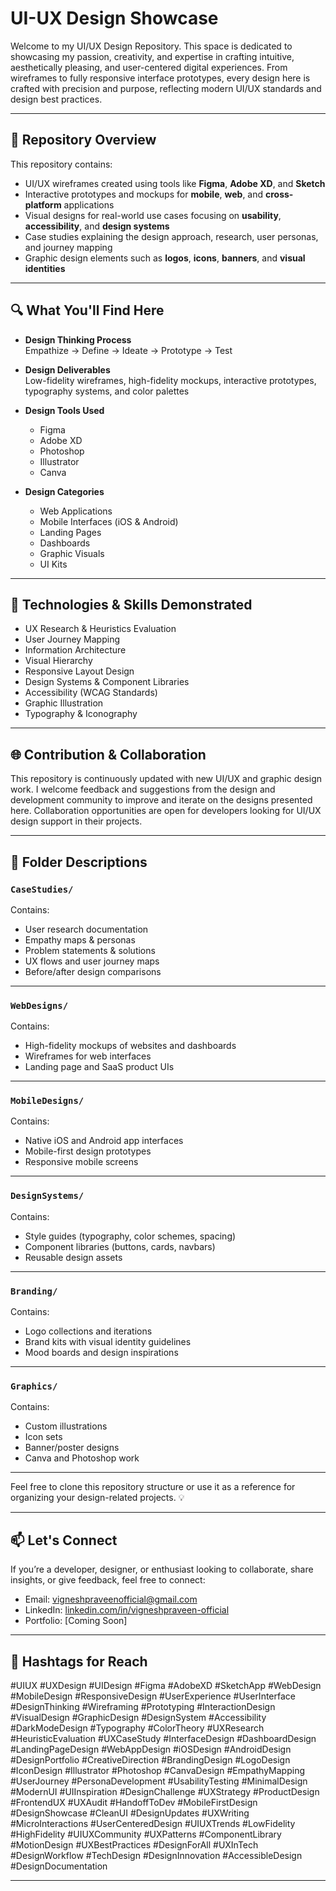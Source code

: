 # UI-UX Design Showcase

Welcome to my UI/UX Design Repository. This space is dedicated to showcasing my passion, creativity, and expertise in crafting intuitive, aesthetically pleasing, and user-centered digital experiences. From wireframes to fully responsive interface prototypes, every design here is crafted with precision and purpose, reflecting modern UI/UX standards and design best practices.

---

## 📌 Repository Overview

This repository contains:

- UI/UX wireframes created using tools like **Figma**, **Adobe XD**, and **Sketch**
- Interactive prototypes and mockups for **mobile**, **web**, and **cross-platform** applications
- Visual designs for real-world use cases focusing on **usability**, **accessibility**, and **design systems**
- Case studies explaining the design approach, research, user personas, and journey mapping
- Graphic design elements such as **logos**, **icons**, **banners**, and **visual identities**

---

## 🔍 What You'll Find Here

- **Design Thinking Process**  
  Empathize → Define → Ideate → Prototype → Test

- **Design Deliverables**  
  Low-fidelity wireframes, high-fidelity mockups, interactive prototypes, typography systems, and color palettes

- **Design Tools Used**
  - Figma
  - Adobe XD
  - Photoshop
  - Illustrator
  - Canva

- **Design Categories**
  - Web Applications
  - Mobile Interfaces (iOS & Android)
  - Landing Pages
  - Dashboards
  - Graphic Visuals
  - UI Kits

---

## 🔧 Technologies & Skills Demonstrated

- UX Research & Heuristics Evaluation
- User Journey Mapping
- Information Architecture
- Visual Hierarchy
- Responsive Layout Design
- Design Systems & Component Libraries
- Accessibility (WCAG Standards)
- Graphic Illustration
- Typography & Iconography

---

## 🌐 Contribution & Collaboration

This repository is continuously updated with new UI/UX and graphic design work. I welcome feedback and suggestions from the design and development community to improve and iterate on the designs presented here. Collaboration opportunities are open for developers looking for UI/UX design support in their projects.

---

## 📁 Folder Descriptions

### `CaseStudies/`
Contains:
- User research documentation
- Empathy maps & personas
- Problem statements & solutions
- UX flows and user journey maps
- Before/after design comparisons

---

### `WebDesigns/`
Contains:
- High-fidelity mockups of websites and dashboards
- Wireframes for web interfaces
- Landing page and SaaS product UIs

---

### `MobileDesigns/`
Contains:
- Native iOS and Android app interfaces
- Mobile-first design prototypes
- Responsive mobile screens

---

### `DesignSystems/`
Contains:
- Style guides (typography, color schemes, spacing)
- Component libraries (buttons, cards, navbars)
- Reusable design assets

---

### `Branding/`
Contains:
- Logo collections and iterations
- Brand kits with visual identity guidelines
- Mood boards and design inspirations

---

### `Graphics/`
Contains:
- Custom illustrations
- Icon sets
- Banner/poster designs
- Canva and Photoshop work

---

Feel free to clone this repository structure or use it as a reference for organizing your design-related projects. 💡

---

## 📫 Let's Connect

If you’re a developer, designer, or enthusiast looking to collaborate, share insights, or give feedback, feel free to connect:

- Email: vigneshpraveenofficial@gmail.com
- LinkedIn: [linkedin.com/in/vigneshpraveen-official](https://www.linkedin.com/in/vigneshpraveen-official)
- Portfolio: [Coming Soon]

---

## 🔖 Hashtags for Reach

#UIUX #UXDesign #UIDesign #Figma #AdobeXD #SketchApp #WebDesign #MobileDesign #ResponsiveDesign #UserExperience #UserInterface #DesignThinking #Wireframing #Prototyping #InteractionDesign #VisualDesign #GraphicDesign #DesignSystem #Accessibility #DarkModeDesign #Typography #ColorTheory #UXResearch #HeuristicEvaluation #UXCaseStudy #InterfaceDesign #DashboardDesign #LandingPageDesign #WebAppDesign #iOSDesign #AndroidDesign #DesignPortfolio #CreativeDirection #BrandingDesign #LogoDesign #IconDesign #Illustrator #Photoshop #CanvaDesign #EmpathyMapping #UserJourney #PersonaDevelopment #UsabilityTesting #MinimalDesign #ModernUI #UIInspiration #DesignChallenge #UXStrategy #ProductDesign #FrontendUX #UXAudit #HandoffToDev #MobileFirstDesign #DesignShowcase #CleanUI #DesignUpdates #UXWriting #MicroInteractions #UserCenteredDesign #UIUXTrends #LowFidelity #HighFidelity #UIUXCommunity #UXPatterns #ComponentLibrary #MotionDesign #UXBestPractices #DesignForAll #UXInTech #DesignWorkflow #TechDesign #DesignInnovation #AccessibleDesign #DesignDocumentation

---


